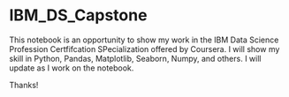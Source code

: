 # IBM_DS_Capstone
This notebook is an opportunity to show my work in the IBM Data Science Profession Certfifcation SPecialization offered by Coursera. I will show my skill in Python, Pandas, Matplotlib, Seaborn, Numpy, and others. I will update as I work on the notebook.

Thanks!
